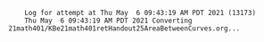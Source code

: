         Log for attempt at Thu May  6 09:43:19 AM PDT 2021 (13173)
        Thu May  6 09:43:19 AM PDT 2021 Converting 21math401/KBe21math401retHandout25AreaBetweenCurves.org...

